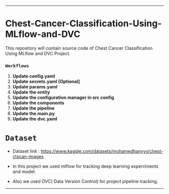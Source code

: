 
------

# **Chest-Cancer-Classification-Using-MLflow-and-DVC**
This repository will contain source code of Chest Cancer Classification Using MLflow and DVC Project.


### **`Workflows`**

1. **Update config.yaml**
2. **Update secrets.yaml [Optional]**
3. **Update params.yaml**
4. **Update the entity**
5. **Update the configuration manager in src config**
6. **Update the components**
7. **Update the pipeline**
8. **Update the main.py**
9. **Update the dvc.yaml**

# **`Dataset`**

- Dataset link : https://www.kaggle.com/datasets/mohamedhanyyy/chest-ctscan-images 

- In this project we used mlflow for tracking deep learning experriments and model.

- Also we used DVC( Data Version Control) for project pipeline tracking.


-------